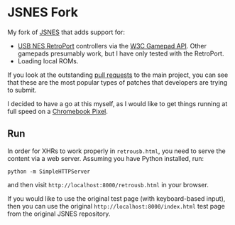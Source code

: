 JSNES Fork
==========

My fork of [JSNES](http://fir.sh/projects/jsnes/) that adds support for:

  * [USB NES RetroPort](http://www.retrousb.com/product_info.php?cPath=21&products_id=28)
    controllers via the [W3C Gamepad API](http://www.w3.org/TR/gamepad/).
    Other gamepads presumably work, but I have only tested with the
    RetroPort.
  * Loading local ROMs.

If you look at the outstanding [pull requests](https://github.com/bfirsh/jsnes/pulls)
to the main project, you can see that these are the most popular types of patches that
developers are trying to submit.

I decided to have a go at this myself, as I would like to get things running at
full speed on a [Chromebook Pixel](http://www.amazon.com/gp/product/B009LL9VDG/ref=as_li_qf_sp_asin_tl?ie=UTF8&camp=1789&creative=9325&creativeASIN=B009LL9VDG&linkCode=as2&tag=bolinfestcom-20).

Run
---

In order for XHRs to work properly in `retrousb.html`, you need to serve
the content via a web server. Assuming you have Python installed, run:

    python -m SimpleHTTPServer

and then visit `http://localhost:8000/retrousb.html` in your browser.

If you would like to use the original test page (with keyboard-based input),
then you can use the original `http://localhost:8000/index.html` test page
from the original JSNES repository.
